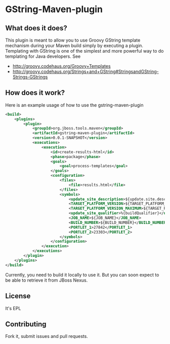 # GString-Maven-plugin

## What does it does?

This plugin is meant to allow you to use Groovy GString template mechanism during your Maven build simply by executing a plugin. Templating with GString is one of the simplest and more powerful way to do templating for Java developers. See
* http://groovy.codehaus.org/Groovy+Templates
* http://groovy.codehaus.org/Strings+and+GString#StringsandGString-Strings-GStrings

## How does it work?

Here is an example usage of how to use the gstring-maven-plugin

```xml
<build>
	<plugins>
		<plugin>
			<groupId>org.jboss.tools.maven</groupId>
			<artifactId>gstring-maven-plugin</artifactId>
			<version>0.0.1-SNAPSHOT</version>
			<executions>
				<execution>
					<id>create-results-html</id>
					<phase>package</phase>
					<goals>
						<goal>process-templates</goal>
					</goals>
					<configuration>
						<files>
							<file>results.html</file>
						</files>
						<symbols>
							<update_site_description>${update.site.description}</update_site_description>
							<TARGET_PLATFORM_VERSION>${TARGET_PLATFORM_VERSION}</TARGET_PLATFORM_VERSION>
							<TARGET_PLATFORM_VERSION_MAXIMUM>${TARGET_PLATFORM_VERSION_MAXIMUM}</TARGET_PLATFORM_VERSION_MAXIMUM>
							<update_site_qualifier>%{buildQualifier}</update_site_qualifier>
							<JOB_NAME>${JOB_NAME}</JOB_NAME>
							<BUILD_NUMBER>${BUILD_NUMBER}</BUILD_NUMBER>
							<PORTLET_1>27842</PORTLET_1>
							<PORTLET_2>23303</PORTLET_2>
						</symbols>
					</configuration>
				</execution>
			</executions>
		</plugin>
	</plugins>
</build>
```

Currently, you need to build it locally to use it. But you can soon expect to be able to retrieve it from JBoss Nexus.

## License

It's EPL

## Contributing

Fork it, submit issues and pull requests.
